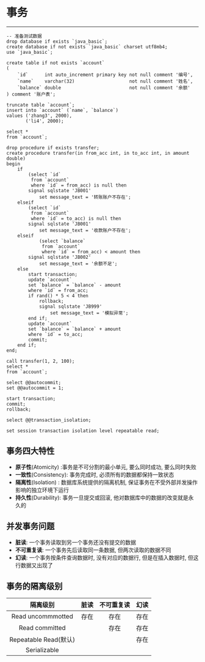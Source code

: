 # 事务

---

```mysql
-- 准备测试数据
drop database if exists `java_basic`;
create database if not exists `java_basic` charset utf8mb4;
use `java_basic`;

create table if not exists `account`
(
    `id`      int auto_increment primary key not null comment '编号',
    `name`    varchar(32)                    not null comment '姓名',
    `balance` double                         not null comment '余额'
) comment '账户表';

truncate table `account`;
insert into `account` (`name`, `balance`)
values ('zhang3', 2000),
       ('li4', 2000);

select *
from `account`;
```

```mysql
drop procedure if exists transfer;
create procedure transfer(in from_acc int, in to_acc int, in amount double)
begin
    if
        (select `id`
         from `account`
         where `id` = from_acc) is null then
        signal sqlstate 'JB001'
            set message_text = '转账账户不存在';
    elseif
        (select `id`
         from `account`
         where `id` = to_acc) is null then
        signal sqlstate 'JB001'
            set message_text = '收款账户不存在';
    elseif
            (select `balance`
             from `account`
             where `id` = from_acc) < amount then
        signal sqlstate 'JB002'
            set message_text = '余额不足';
    else
        start transaction;
        update `account`
        set `balance` = `balance` - amount
        where `id` = from_acc;
        if rand() * 5 < 4 then
            rollback;
            signal sqlstate 'JB999'
                set message_text = '模拟异常';
        end if;
        update `account`
        set `balance` = `balance` + amount
        where `id` = to_acc;
        commit;
    end if;
end;

call transfer(1, 2, 100);
select *
from `account`;
```

```mysql
select @@autocommit;
set @@autocommit = 1;

start transaction;
commit;
rollback;

select @@transaction_isolation;

set session transaction isolation level repeatable read;
```

## 事务四大特性

- **原子性**(Atomicity) :事务是不可分割的最小单元, 要么同时成功, 要么同时失败
- **一致性**(Consistency): 事务完成时, 必须所有的数据都保持一致状态
- **隔离性**(Isolation) : 数据库系统提供的隔离机制, 保证事务在不受外部并发操作影响的独立环境下运行
- **持久性**(Durability): 事务一旦提交或回滚, 他对数据库中的数据的改变就是永久的

## 并发事务问题

- **脏读**: 一个事务读取到另一个事务还没有提交的数据
- **不可重复读**: 一个事务先后读取同一条数据, 但两次读取的数据不同
- **幻读**: 一个事务按条件查询数据时, 没有对应的数据行, 但是在插入数据时, 但这行数据又出现了

## 事务的隔离级别

|        隔离级别         | 脏读  | 不可重复读 | 幻读  |
|:-------------------:|:---:|:-----:|:---:|
|  Read uncommmotted  | 存在  |  存在   | 存在  |
|   Read committed    |     |  存在   | 存在  |
| Repeatable Read(默认) |     |       | 存在  |
|    Serializable     |     |       |     |
